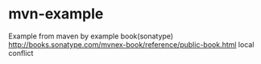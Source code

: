mvn-example
===========
Example from maven by example book(sonatype)
http://books.sonatype.com/mvnex-book/reference/public-book.html
local conflict